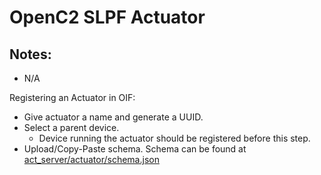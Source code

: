 # OpenC2 SLPF Actuator

## Notes:
- N/A

Registering an Actuator in OIF:
 - Give actuator a name and generate a UUID.
 - Select a parent device.
    - Device running the actuator should be registered before this step.
 - Upload/Copy-Paste schema. Schema can be found at [act_server/actuator/schema.json](act_server/actuator/schema.json)
